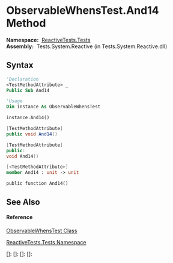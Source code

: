 # ObservableWhensTest.And14 Method

**Namespace:**  [ReactiveTests.Tests](ReactiveTests.Tests\ReactiveTests.Tests.md)  
**Assembly:**  Tests.System.Reactive (in Tests.System.Reactive.dll)

## Syntax

```vb
'Declaration
<TestMethodAttribute> _
Public Sub And14
```

```vb
'Usage
Dim instance As ObservableWhensTest

instance.And14()
```

```csharp
[TestMethodAttribute]
public void And14()
```

```c++
[TestMethodAttribute]
public:
void And14()
```

```fsharp
[<TestMethodAttribute>]
member And14 : unit -> unit 
```

```jscript
public function And14()
```

## See Also

#### Reference

[ObservableWhensTest Class](ObservableWhensTest\ObservableWhensTest.md)

[ReactiveTests.Tests Namespace](ReactiveTests.Tests\ReactiveTests.Tests.md)

[]: 
[]: 
[]: 
[]: 